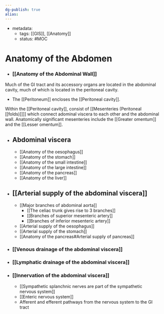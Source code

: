 ```yaml
---
dg-publish: true
alias:
---
```

- metadata:
	- tags: [[GIS]], [[Anatomy]]
	- status: #MOC 
# Anatomy of the Abdomen

- ### [[Anatomy of the Abdominal Wall]]

Much of the GI tract and its accessory organs are located in the abdominal cavity, much of which is located in the peritoneal cavity.

- The [[Peritoneum]] encloses the [[Peritoneal cavity]].

Within the [[Peritoneal cavity]], consist of [[Mesenteries (Peritoneal [[folds)]]]] which connect adominal viscera to each other and the abdominal wall. Anatomically significant mesenteries include the [[Greater omentum]] and the [[Lesser omentum]].

- ## Abdominal viscera
	- [[Anatomy of the oesophagus]]
	- [[Anatomy of the stomach]]
	- [[Anatomy of the small intestine]]
	- [[Anatomy of the large intestine]]
	- [[Anatomy of the pancreas]]
	- [[Anatomy of the liver]]

- ## [[Arterial supply of the abdominal viscera]]
    - [[Major branches of abdominal aorta]]
        - [[The celiac trunk gives rise to 3 branches]]
        - [[Branches of superior mesenteric artery]]
        - [[Branches of inferior mesenteric artery]]
    - [[Arterial supply of the oesophagus]]
    - [[Arterial supply of the stomach]]
    - [[Anatomy of the pancreas#Arterial supply of pancreas]]

- ### [[Venous drainage of the abdominal viscera]]

- ### [[Lymphatic drainage of the abdominal viscera]]

- ### [[Innervation of the abdominal viscera]]
    - [[Sympathetic splanchnic nerves are part of the sympathetic nervous system]]
    - [[Enteric nervous system]]
    - Afferent and efferent pathways from the nervous system to the GI tract
